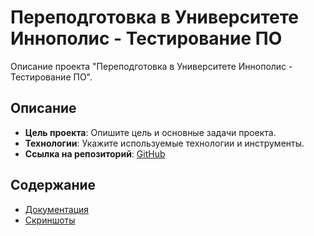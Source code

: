 # Переподготовка в Университете Иннополис - Тестирование ПО

Описание проекта "Переподготовка в Университете Иннополис - Тестирование ПО".

## Описание

- **Цель проекта**: Опишите цель и основные задачи проекта.
- **Технологии**: Укажите используемые технологии и инструменты.
- **Ссылка на репозиторий**: [GitHub](ссылка_на_репозиторий)

## Содержание

- [Документация](Innopolis-Test-Training/Documents/)
- [Скриншоты](Innopolis-Test-Training/Screenshots/)
